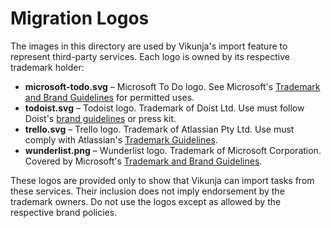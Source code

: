# Migration Logos

The images in this directory are used by Vikunja's import feature to represent third-party services. Each logo is owned by its respective trademark holder:

* **microsoft-todo.svg** – Microsoft To Do logo. See Microsoft's [Trademark and Brand Guidelines](https://www.microsoft.com/legal/intellectualproperty/trademarks) for permitted uses.
* **todoist.svg** – Todoist logo. Trademark of Doist Ltd. Use must follow Doist's [brand guidelines](https://todoist.com/brand) or press kit.
* **trello.svg** – Trello logo. Trademark of Atlassian Pty Ltd. Use must comply with Atlassian's [Trademark Guidelines](https://www.atlassian.com/legal/trademark).
* **wunderlist.png** – Wunderlist logo. Trademark of Microsoft Corporation. Covered by Microsoft's [Trademark and Brand Guidelines](https://www.microsoft.com/legal/intellectualproperty/trademarks).

These logos are provided only to show that Vikunja can import tasks from these services. Their inclusion does not imply endorsement by the trademark owners. Do not use the logos except as allowed by the respective brand policies.
